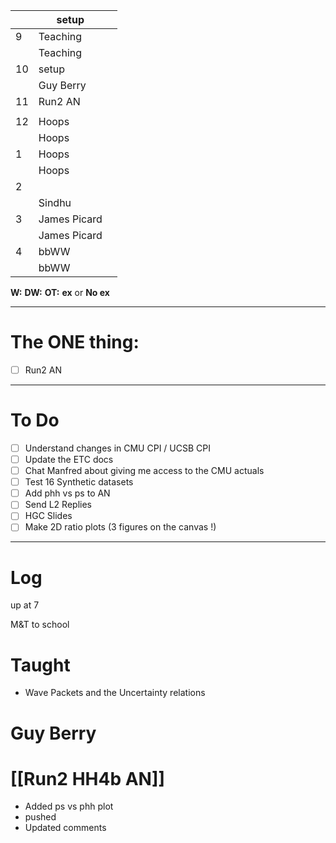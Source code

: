 
|     | setup        |     |
| --- | ------------ | --- |
| 9   | Teaching     |     |
|     | Teaching     |     |
| 10  | setup        |     |
|     | Guy Berry    |     |
| 11  | Run2 AN      |     |
|     |              |     |
| 12  | Hoops        |     |
|     | Hoops        |     |
| 1   | Hoops        |     |
|     | Hoops        |     |
| 2   |              |     |
|     | Sindhu       |     |
| 3   | James Picard |     |
|     | James Picard |     |
| 4   | bbWW         |     |
|     | bbWW         |     |

**W:**
**DW:**
**OT:**
**ex** or **No ex**

---
# The ONE thing: 
- [ ] Run2 AN

---
# To Do

- [ ] Understand changes in CMU CPI / UCSB CPI
- [ ] Update the ETC docs
- [ ] Chat Manfred about giving me access to the CMU actuals 
- [ ] Test 16 Synthetic datasets
- [ ] Add phh vs ps to AN 
- [ ] Send L2 Replies
- [ ] HGC Slides
- [ ] Make 2D ratio plots (3 figures on the canvas !)

---

# Log

up at 7

M&T to school 

# Taught
- Wave Packets and the Uncertainty relations

# Guy Berry


# [[Run2 HH4b AN]]
- Added ps vs phh plot
- pushed 
- Updated comments

